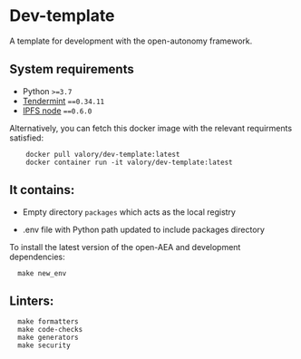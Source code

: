 # Dev-template

A template for development with the open-autonomy framework.

## System requirements

- Python `>=3.7`
- [Tendermint](https://docs.tendermint.com/master/introduction/install.html) `==0.34.11`
- [IPFS node](https://docs.ipfs.io/install/command-line/#official-distributions) `==0.6.0`

Alternatively, you can fetch this docker image with the relevant requirments satisfied:

        docker pull valory/dev-template:latest
        docker container run -it valory/dev-template:latest

## It contains:

- Empty directory `packages` which acts as the local registry

- .env file with Python path updated to include packages directory

To install the latest version of the open-AEA and development dependencies:

	  make new_env


## Linters:

      make formatters
      make code-checks
      make generators
      make security